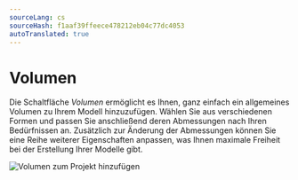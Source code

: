 ```yaml
---
sourceLang: cs
sourceHash: f1aaf39ffeece478212eb04c77dc4053
autoTranslated: true
---
```


# Volumen

Die Schaltfläche *Volumen* ermöglicht es Ihnen, ganz einfach ein allgemeines Volumen zu Ihrem Modell hinzuzufügen. Wählen Sie aus verschiedenen Formen und passen Sie anschließend deren Abmessungen nach Ihren Bedürfnissen an. Zusätzlich zur Änderung der Abmessungen können Sie eine Reihe weiterer Eigenschaften anpassen, was Ihnen maximale Freiheit bei der Erstellung Ihrer Modelle gibt.




![Volumen zum Projekt hinzufügen](img/addVolume.png)